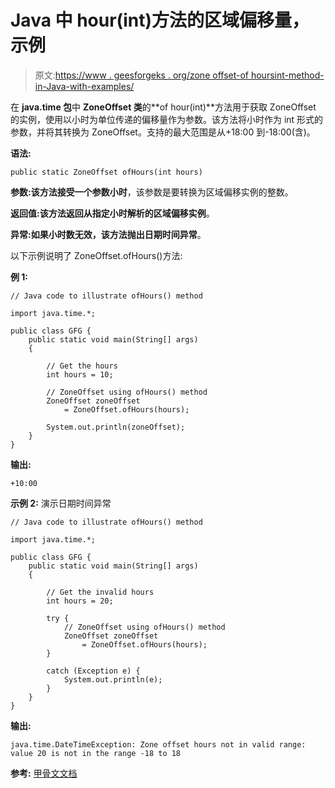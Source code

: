 # Java 中 hour(int)方法的区域偏移量，示例

> 原文:[https://www . geesforgeks . org/zone offset-of hoursint-method-in-Java-with-examples/](https://www.geeksforgeeks.org/zoneoffset-ofhoursint-method-in-java-with-examples/)

在 **java.time 包**中 **ZoneOffset 类**的**of hour(int)**方法用于获取 ZoneOffset 的实例，使用以小时为单位传递的偏移量作为参数。该方法将小时作为 int 形式的参数，并将其转换为 ZoneOffset。支持的最大范围是从+18:00 到-18:00(含)。

**语法:**

```
public static ZoneOffset ofHours(int hours)

```

**参数:**该方法接受一个参数**小时**，该参数是要转换为区域偏移实例的整数。

**返回值:**该方法返回从指定小时解析的**区域偏移实例**。

**异常:**如果小时数无效，该方法抛出**日期时间异常**。

以下示例说明了 ZoneOffset.ofHours()方法:

**例 1:**

```
// Java code to illustrate ofHours() method

import java.time.*;

public class GFG {
    public static void main(String[] args)
    {

        // Get the hours
        int hours = 10;

        // ZoneOffset using ofHours() method
        ZoneOffset zoneOffset
            = ZoneOffset.ofHours(hours);

        System.out.println(zoneOffset);
    }
}
```

**输出:**

```
+10:00

```

**示例 2:** 演示日期时间异常

```
// Java code to illustrate ofHours() method

import java.time.*;

public class GFG {
    public static void main(String[] args)
    {

        // Get the invalid hours
        int hours = 20;

        try {
            // ZoneOffset using ofHours() method
            ZoneOffset zoneOffset
                = ZoneOffset.ofHours(hours);
        }

        catch (Exception e) {
            System.out.println(e);
        }
    }
}
```

**输出:**

```
java.time.DateTimeException: Zone offset hours not in valid range: value 20 is not in the range -18 to 18

```

**参考:** [甲骨文文档](https://docs.oracle.com/javase/9/docs/api/java/time/ZoneOffset.html#ofHours-int-)